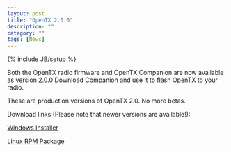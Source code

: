 ```yaml
---
layout: post
title: "OpenTX 2.0.0"
description: ""
category: ""
tags: [News]
---
```

{% include JB/setup %}

Both the OpenTX radio firmware and OpenTX Companion are now available as version 2.0.0
Download Companion and use it to flash OpenTX to your radio.

These are production versions of OpenTX 2.0. No more betas.

Download links (Please note that newer versions are available!):

[Windows Installer](http://downloads-20.open-tx.org/companion/companionInstall_2.0.0.exe)

[Linux RPM Package](http://downloads-20.open-tx.org/companion/companion-2.0.0-i686.rpm)

